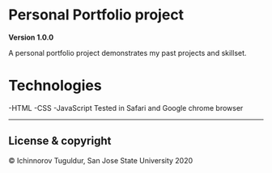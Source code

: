 # Personal Portfolio project

**Version 1.0.0**

A personal portfolio project demonstrates my past projects and skillset.

# Technologies

 -HTML
 -CSS
 -JavaScript
 Tested in Safari and Google chrome browser
 

----

## License & copyright

© Ichinnorov Tuguldur, San Jose State University 2020
